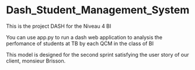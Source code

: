 # Dash_Student_Management_System
This is the project DASH for the Niveau 4 BI


You can use app.py to run a dash web application to analysis the perfomance of students at TB by each QCM in the class of BI


This model is designed for the second sprint satisfying the user story of our client, monsieur Brisson.
